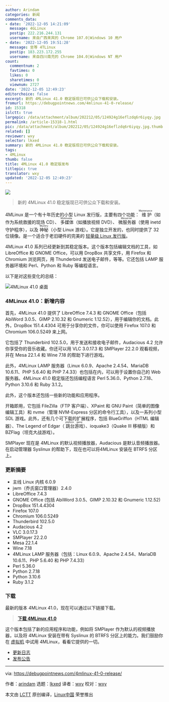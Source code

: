 ```yaml
---
author: Arindam
categories: 新闻
comments_data:
- date: '2022-12-05 14:21:09'
  message: 4GLinux
  postip: 222.216.244.131
  username: 来自广西来宾的 Chrome 107.0|Windows 10 用户
- date: '2022-12-05 19:51:28'
  message: 坐等 4TLinux
  postip: 183.223.172.255
  username: 来自四川南充的 Chrome 104.0|Windows NT 用户
count:
  commentnum: 2
  favtimes: 0
  likes: 0
  sharetimes: 0
  viewnum: 2727
date: '2022-12-05 12:49:23'
editorchoice: false
excerpt: 新的 4MLinux 41.0 稳定版现已可供公众下载和安装。
fromurl: https://debugpointnews.com/4mlinux-41-0-release/
id: 15318
islctt: true
largepic: /data/attachment/album/202212/05/124924g16eflzdq6r6iyqy.jpg
permalink: /article-15318-1.html
pic: /data/attachment/album/202212/05/124924g16eflzdq6r6iyqy.jpg.thumb.jpg
related: []
reviewer: wxy
selector: lkxed
summary: 新的 4MLinux 41.0 稳定版现已可供公众下载和安装。
tags:
- 4MLinux
thumb: false
title: 4MLinux 41.0 稳定版发布
titlepic: true
translator: wxy
updated: '2022-12-05 12:49:23'
---
```


![](/data/attachment/album/202212/05/124924g16eflzdq6r6iyqy.jpg)



> 
> 新的 4MLinux 41.0 稳定版现已可供公众下载和安装。
> 
> 
> 


4MLinux 是一个有十年历史的小型 Linux 发行版，主要有四个功能：<ruby> 维护 <rt>  Maintenance </rt></ruby>（如作为系统救援的现场 CD）、<ruby> 多媒体 <rt>  Multimedia </rt></ruby>（如播放视频 DVD）、<ruby> 微服务器 <rt>  Miniserver </rt></ruby>（使用 inetd 守护程序），以及 <ruby> 神秘 <rt>  Mystery </rt></ruby>（小型 Linux 游戏）。它是独立开发的，也同时提供了 32 位镜像。是一个适合于老旧硬件的完美的 [轻量级 Linux 发行版](https://www.debugpoint.com/lightweight-linux-distributions-2022/)。


4MLinux 41.0 系列已经更新到其稳定版本。这个版本包括编辑文档的工具，如 LibreOffice 和 GNOME Office，可以用 DropBox 共享文件，用 Firefox 和 Chromium 浏览网页，用 Thunderbird 发送电子邮件，等等。它还包括 LAMP 服务器环境和 Perl、Python 和 Ruby 等编程语言。


以下是对这些变化的总结：


![4MLinux 41.0 桌面](/data/attachment/album/202212/05/124924qsoi338io36ezpe3.jpg)


### 4MLinux 41.0：新增内容


首先，4MLinux 41.0 提供了 LibreOffice 7.4.3 和 GNOME Office（包括 AbiWord 3.0.5、GIMP 2.10.32 和 Gnumeric 1.12.52），用于编辑你的文档。此外，DropBox 151.4.4304 可用于分享你的文件，你可以使用 Firefox 107.0 和 Chromium 106.0.5249 来上网。


它包括了 Thunderbird 102.5.0，用于发送和接收电子邮件，Audacious 4.2 允许你享受你的音乐收藏。你还可以用 VLC 3.0.17.3 和 SMPlayer 22.2.0 观看视频，并在 Mesa 22.1.4 和 Wine 7.18 的帮助下进行游戏。


此外，4MLinux LAMP 服务器（Linux 6.0.9、Apache 2.4.54、MariaDB 10.6.11、PHP 5.6.40 和 PHP 7.4.33）也包括在内，可以用于设置你自己的 Web 服务器。4MLinux 41.0 稳定版还包括编程语言 Perl 5.36.0、Python 2.7.18、 Python 3.10.6 和 Ruby 3.1.2。


此外，这个版本还包括一些新的功能和应用程序。


开箱即用，它包括 FileZilla（FTP 客户端）、XPaint 和 GNU Paint（简单的图像编辑工具）和 nvme（管理 NVM-Express 分区的命令行工具），以及一系列小型 SDL 游戏。此外，还有几个可下载的扩展程序，包括 BlueGriffon（HTML 编辑器）、The Legend of Edgar（<ruby> 跳台游戏 <rt>  platform game </rt></ruby>）、ioquake3（Quake III 移植版）和 BZFlag（坦克大战游戏）。


SMPlayer 现在是 4MLinux 的默认视频播放器，Audacious 是默认音频播放器。在启动管理器 Syslinux 的帮助下，现在也可以将4MLinux 安装在 BTRFS 分区上。


### 更新摘要


* 主线 Linux 内核 6.0.9
* jwm（乔氏窗口管理器）2.4.0
* LibreOffice 7.4.3
* GNOME Office (包括 AbiWord 3.0.5、GIMP 2.10.32 和 Gnumeric 1.12.52)
* DropBox 151.4.4304
* Firefox 107.0
* Chromium 106.0.5249
* Thunderbird 102.5.0
* Audacious 4.2
* VLC 3.0.17.3
* SMPlayer 22.2.0
* Mesa 22.1.4
* Wine 7.18
* 4MLinux LAMP 服务器（包括：Linux 6.0.9、Apache 2.4.54、MariaDB 10.6.11、PHP 5.6.40 和 PHP 7.4.33）
* Perl 5.36.0
* Python 2.7.18
* Python 3.10.6
* Ruby 3.1.2


### 下载


最新的版本 4MLinux 41.0，现在可以通过以下链接下载。



> 
> **[下载 4MLinux 41.0](https://sourceforge.net/projects/linux4m/)**
> 
> 
> 


这个版本包括了新的应用程序和功能，例如将 SMPlayer 作为默认的视频播放器，以及将 4MLinux 安装在带有 Syslinux 的 BTRFS 分区上的能力。我们鼓励你在 [虚拟机](https://www.debugpoint.com/install-ubuntu-virtualbox/) 中试用 4MLinux，看看它提供的一切。


* [更新日志](http://4mlinux.com/addons-41.0.txt)
* [发布公告](https://4mlinux-releases.blogspot.com/2022/12/4mlinux-410-stable-released.html)




---


via: <https://debugpointnews.com/4mlinux-41-0-release/>


作者：[arindam](https://debugpointnews.com/author/dpicubegmail-com/) 选题：[lkxed](https://github.com/lkxed) 译者：[wxy](https://github.com/wxy) 校对：[wxy](https://github.com/wxy)


本文由 [LCTT](https://github.com/LCTT/TranslateProject) 原创编译，[Linux中国](https://linux.cn/) 荣誉推出